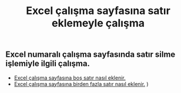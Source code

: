 ﻿---
title: Excel çalışma sayfasına satır eklemeyle çalışma
second_title: Aspose.Cells Cloud Documen
linktitle: Reklam
type: docs
url: /tr/rows/add/
keywords: Working with adding row on an Excel worksheet. How to add rows on an Excel worksheet
description: Aspose.Cells Cloud REST API, Excel çalışma sayfasına satır eklemeyi destekler. SDK, çeşitli geliştirme dillerini destekler. Bunlar arasında Android, C#, Go, Java, NodeJS, Perl, PHP, Python, Ruby ve Swift bulunur.
weight: 20
kwords: Excel, Office Bulut, REST API, Elektronik Tablo, PDF, CSV, Json, Markdown, Excel çalışma sayfasına satır eklemeyle çalışma
---
## Excel numaralı çalışma sayfasında satır silme işlemiyle ilgili çalışma.

- [Excel çalışma sayfasına boş satır nasıl eklenir.](/cells/tr/rows/add/row/) 
- [Excel çalışma sayfasına birden fazla satır nasıl eklenir.](/cells/tr/rows/add/rows/) ) 
